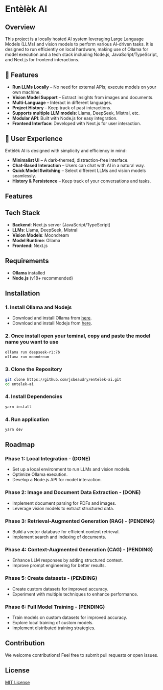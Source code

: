 # Entèlèk AI

## Overview

This project is a locally hosted AI system leveraging Large Language Models (LLMs) and vision models to perform various AI-driven tasks. It is designed to run efficiently on local hardware, making use of Ollama for model execution and a tech stack including Node.js, JavaScript/TypeScript, and Next.js for frontend interactions.

## 🚀 Features

- **Run LLMs Locally** – No need for external APIs; execute models on your own machine.
- **Vision Model Support** – Extract insights from images and documents.
- **Multi-Language** – Interact in different languages.
- **Project History** – Keep track of past interactions.
- **Supports multiple LLM models**: Llama, DeepSeek, Mistral, etc.
- **Modular API**: Built with Node.js for easy integration.
- **Frontend Interface**: Developed with Next.js for user interaction.

## 🎨 User Experience

Entèlèk AI is designed with simplicity and efficiency in mind:

- **Minimalist UI** – A dark-themed, distraction-free interface.
- **Chat-Based Interaction** – Users can chat with AI in a natural way.
- **Quick Model Switching** – Select different LLMs and vision models seamlessly.
- **History & Persistence** – Keep track of your conversations and tasks.

## Features

## Tech Stack

- **Backend**: Next.js server (JavaScript/TypeScript)
- **LLMs**: Llama, DeepSeek, Mistral
- **Vision Models**: Moondream
- **Model Runtime**: Ollama
- **Frontend**: Next.js

## Requirements

- **Ollama** installed
- **Node.js** (v18+ recommended)

## Installation

### 1. Install Ollama and Nodejs

- Download and install Ollama from [here](https://ollama.ai).
- Download and install Nodejs from [here](https://nodejs.org/en/download).

### 2. Once install open your teminal, copy and paste the model name you want to use

```bash
ollama run deepseek-r1:7b
ollama run moondream
```

### 3. Clone the Repository

```bash
git clone https://github.com/jsbeaudry/entelek-ai.git
cd entelek-ai
```

### 4. Install Dependencies

```bash
yarn install
```

### 4. Run application

```bash
yarn dev
```

## Roadmap

### Phase 1: Local Integration - (DONE)

- Set up a local environment to run LLMs and vision models.
- Optimize Ollama execution.
- Develop a Node.js API for model interaction.

### Phase 2: Image and Document Data Extraction - (DONE)

- Implement document parsing for PDFs and images.
- Leverage vision models to extract structured data.

### Phase 3: Retrieval-Augmented Generation (RAG) - (PENDING)

- Build a vector database for efficient context retrieval.
- Implement search and indexing of documents.

### Phase 4: Context-Augmented Generation (CAG) - (PENDING)

- Enhance LLM responses by adding structured context.
- Improve prompt engineering for better results.

### Phase 5: Create datasets - (PENDING)

- Create custom datasets for improved accuracy.
- Experiment with multiple techniques to enhance performance.

### Phase 6: Full Model Training - (PENDING)

- Train models on custom datasets for improved accuracy.
- Explore local training of custom models.
- Implement distributed training strategies.

## Contribution

We welcome contributions! Feel free to submit pull requests or open issues.

## License

[MIT License](LICENSE)
